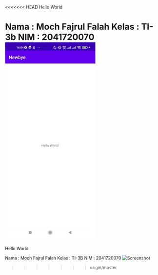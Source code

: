 <<<<<<< HEAD
Hello World

Nama : Moch Fajrul Falah
Kelas : TI-3b
NIM : 2041720070
![Screenshot](images/SS.jpg)
=======
Hello World

Nama : Moch Fajrul Falah
Kelas : TI-3B
NIM : 2041720070
![Screenshot](Newbye/images/Screeshots.jpg)
>>>>>>> origin/master
